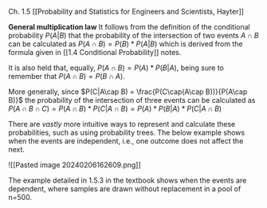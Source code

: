 Ch. 1.5 [[Probability and Statistics for Engineers and Scientists, Hayter]]

**General multiplication law**
It follows from the definition of the conditional probability $P(A|B)$ that the probability of the intersection of two events $A\cap B$ can be calculated as
	$P(A\cap B)=P(B)*P(A|B)$
which is derived from the formula given in [[1.4 Conditional Probability]] notes. 

It is also held that, equally,
	$P(A\cap B)=P(A)*P(B|A)$,
being sure to remember that $P(A\cap B)=P(B\cap A)$.

More generally, since
	$P(C|A\cap B) = \frac{P(C\cap(A\cap B))}{P(A\cap B)}$
the probability of the intersection of three events can be calculated as
	$P(A\cap B\cap C) = P(A\cap B)*P(C|A\cap B) = P(A)*P(B|A)*P(C|A\cap B)$

There are *vastly* more intuitive ways to represent and calculate these probabilities, such as using probability trees. The below example shows when the events are independent, i.e., one outcome does not affect the next.

![[Pasted image 20240206162609.png]]

The example detailed in 1.5.3 in the textbook shows when the events are dependent, where samples are drawn without replacement in a pool of n=500.
